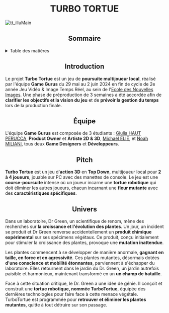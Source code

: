 <h1 align="center">
  <strong>TURBO TORTUE</strong>
</h1>

![tt_illuMain](https://github.com/user-attachments/assets/13732990-d58f-44d7-84d1-bc986e10a5e0)

<h2 align="center">
  <strong>Sommaire</strong>
</h2>

<details>
  <summary>Table des matières</summary>
  <ol>
    <li>
      <a href="#introduction">Introduction</a>
    </li>
    <li>
      <a href="#équipe">Équipe</a>
    </li>
    <li>
      <a href="#pitch">Pitch</a>
    </li>
        <li>
      <a href="#univers">Univers</a>
    </li>
  </ol>
</details>

<h2 id="introduction" align="center">
  <strong>Introduction</strong>  
</h2>
<p>
  Le projet <strong>Turbo Tortue</strong> est un jeu de <strong>poursuite multijoueur local</strong>, réalisé par l'équipe <strong>Game Gurus</strong> du 29 mai au 2 juin 2024 en fin de cycle de 2e année Jeu Vidéo & Image Temps Réel, au sein de l'<a href="https://github.com/Ecole-des-Nouvelles-Images">Ecole des Nouvelles Images</a>. Une phase de préproduction de 3 semaines a été accordée afin de <strong>clarifier les objectifs et la vision du jeu</strong> et de <strong>prévoir la gestion du temps</strong> lors de la production finale.
</p>

<h2 id="équipe" align="center">
  <strong>Équipe</strong>
</h2>
<p>
  L'équipe <strong>Game Gurus</strong> est composée de 3 étudiants : <a href="https://github.com/GiuPH">Giulia HAUT PERUCCA</a>, <strong>Product Owner</strong> et <strong>Artiste 2D & 3D</strong>, <a href="https://github.com/Michael-elie">Michaël ELIE</a>, et <a href="https://github.com/NoahMil">Noah MILIANI</a>, tous deux <strong>Game Designers</strong> et <strong>Développeurs</strong>.
</p>

<h2 id="pitch" align="center">
  <strong>Pitch</strong>  
</h2>
<p>
  <strong>Turbo Tortue</strong> est un jeu d'<strong>action 3D</strong> en <strong>Top Down</strong>, multijoueur local pour <strong>2 à 4 joueurs</strong>, jouable sur PC avec des manettes de console. Le jeu est une <strong>course-poursuite</strong> intense où un joueur incarne une <strong>tortue robotique</strong> qui doit éliminer les autres joueurs, chacun incarnant une <strong>fleur mutante</strong> avec des <strong>caractéristiques spécifiques</strong>.
</p>

<h2 id="univers" align="center">
  <strong>Univers</strong>
</h2>
<p>
  Dans un laboratoire, Dr Green, un scientifique de renom, mène des recherches sur <strong>la croissance et l'évolution des plantes</strong>. Un jour, un incident se produit et Dr Green renverse accidentellement un <strong>produit chimique expérimental</strong> sur ses spécimens végétaux. Ce produit, conçu initialement pour stimuler la croissance des plantes, provoque une <strong> mutation inattendue</strong>. <br>
  
  Les plantes commencent à se développer de manière anormale, <strong> gagnant en taille, en force et en agressivité</strong>. Ces plantes mutantes, désormais dotées <strong> d'une conscience et mobilité étonnantes</strong>, parviennent à s'échapper du laboratoire. Elles retournent dans le jardin du Dr. Green, un jardin autrefois paisible et harmonieux, maintenant transformé en un <strong> un champ de bataille</strong>. <br>
  
  Face à cette situation critique, le Dr. Green a une idée de génie. Il conçoit et construit une <strong>tortue robotique, nommée TurboTortue</strong>, équipée des dernières technologies pour faire face à cette menace végétale. TurboTortue est programmée pour <strong>retrouver et éliminer les plantes mutantes</strong>, quitte à tout détruire sur son passage.
</p>
